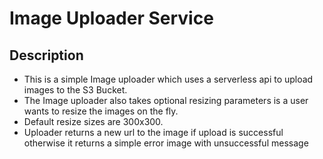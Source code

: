 # Image Uploader Service

## Description

- This is a simple Image uploader which uses a serverless api to upload images to the S3 Bucket.
- The Image uploader also takes optional resizing parameters is a user wants to resize the images on the fly.
- Default resize sizes are 300x300.
- Uploader returns a new url to the image if upload is successful otherwise it returns a simple error image with unsuccessful message
